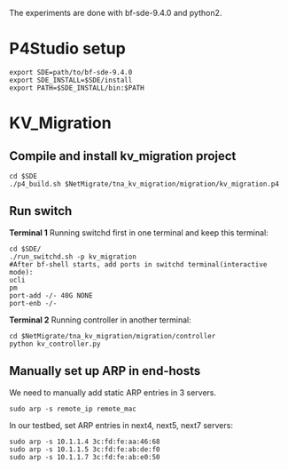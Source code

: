 The experiments are done with bf-sde-9.4.0 and python2.

# P4Studio setup
```
export SDE=path/to/bf-sde-9.4.0
export SDE_INSTALL=$SDE/install
export PATH=$SDE_INSTALL/bin:$PATH
```
# KV_Migration
## Compile and install kv_migration project
```
cd $SDE
./p4_build.sh $NetMigrate/tna_kv_migration/migration/kv_migration.p4
```

## Run switch
**Terminal 1** Running switchd first in one terminal and keep this terminal:
```
cd $SDE/
./run_switchd.sh -p kv_migration
#After bf-shell starts, add ports in switchd terminal(interactive mode):
ucli
pm
port-add -/- 40G NONE
port-enb -/-
```

**Terminal 2** Running controller in another terminal:
```
cd $NetMigrate/tna_kv_migration/migration/controller
python kv_controller.py
```



## Manually set up ARP in end-hosts
We need to manually add static ARP entries in 3 servers.
```
sudo arp -s remote_ip remote_mac
```
In our testbed, set ARP entries in next4, next5, next7 servers:
```
sudo arp -s 10.1.1.4 3c:fd:fe:aa:46:68
sudo arp -s 10.1.1.5 3c:fd:fe:ab:de:f0
sudo arp -s 10.1.1.7 3c:fd:fe:ab:e0:50
```
